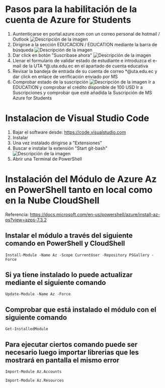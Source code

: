 # Pasos para la habilitación de la cuenta de Azure for Students

1. Auntenticarse en portal.azure.com con un correo personal de hotmail / Outlook
![Descripción de la imagen](/Imgs/Autenticacion.png)
2. Dirigirse a la sección EDUCACION / EDUCATION mediante la barra de búsqueda
![Descripción de la imagen](/Imgs/Educa&Subs.png)
3. Dar click en botón "Suscríbase ahora"
![Descripción de la imagen](/images/SusAZStudents.png)
4. Llenar el formulario de validar estado de estudiante e introduzca el e-mail de la UTA *@.uta.edu.ec en el apartado de cuenta educativa
5. Revisar la bandeja de entrada de su cuenta de correo *@uta.edu.ec y dar click en enlace de verificación enviado por MS
6. Comprobar estado de la suscripción
    ![Descripción de la imagen](/Imgs/Educa&Subs.png)
    Ir a EDUCATION y comprobar el crédito disponible de 100 USD
    Ir a Suscripciones y comprobar que esté añadida la Suscripción de MS Azure for Students

# Instalacion de Visual Studio Code
1. Bajar el software desde: <https://code.visualstudio.com>
2. Instalar 
3. Una vez instalado dirigirse a "Extensiones"
3. Buscar e instalar la extensión "Start git-bash"
![Descripción de la imagen](/Imgs/Git-bash.png)
4. Abrir una Terminal de PowerShell 

# Instalación del Módulo de Azure Az en PowerShell tanto en local como en la Nube CloudShell
Referencia: <https://docs.microsoft.com/en-us/powershell/azure/install-az-ps?view=azps-7.3.2>
## Instalar el módulo a través del siguiente comando en PowerShell y CloudShell
```
Install-Module -Name Az -Scope CurrentUser -Repository PSGallery -Force
```
## Si ya tiene instalado lo puede actualizar mediante el siguiente comando
```
Update-Module -Name Az -Force
```
## Comprobar que está instalado el módulo con el siguiente comando
```
Get-InstalledModule
```
## Para ejecutar ciertos comando puede ser necesario luego importar librerias que les mostrará en pantalla el mismo error
```
Import-Module Az.Accounts
```
```
Import-Module Az.Resources
```